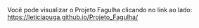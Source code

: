 <p>Você pode visualizar o Projeto Fagulha clicando no link ao lado: <a href="https://leticiapuga.github.io/Projeto_Fagulha/" target="_blank" rel="external">https://leticiapuga.github.io/Projeto_Fagulha/</a></p>
